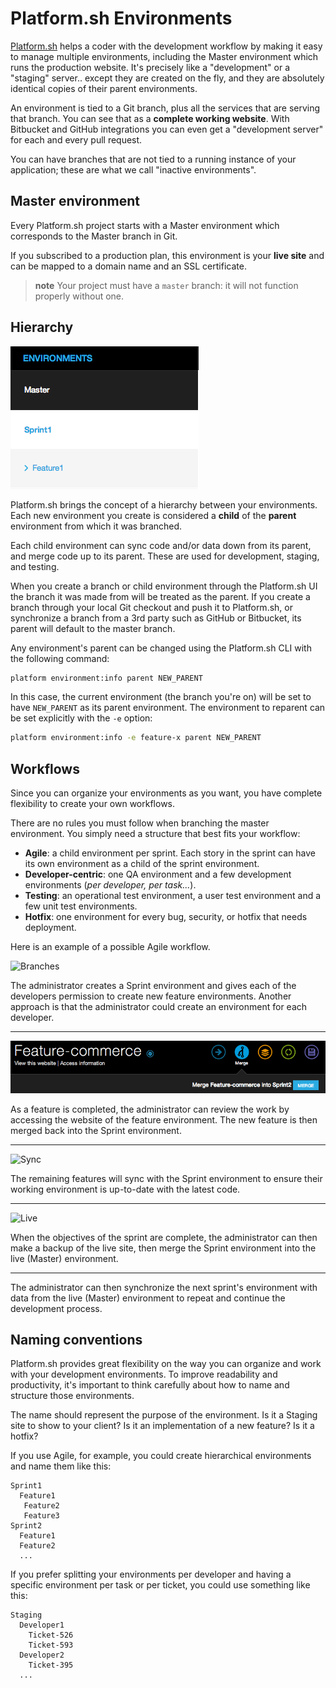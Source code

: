 # Platform.sh Environments

[Platform.sh](https://platform.sh) helps a coder with the development workflow by making it easy to manage multiple environments, including the Master environment which runs the production website. It's precisely like a "development" or a "staging" server.. except they are created on the fly, and they are absolutely identical copies of their parent environments.

An environment is tied to a Git branch, plus all the services that are serving that branch. You can see that as a **complete working website**. With Bitbucket and GitHub integrations you can even get a "development server"
for each and every pull request.

You can have branches that are not tied to a running instance of your application; these are what we call "inactive environments".

## Master environment

Every Platform.sh project starts with a Master environment which corresponds to the Master branch in Git.

If you subscribed to a production plan, this environment is your **live site** and can be mapped to a domain name and an SSL certificate.

> **note**
> Your project must have a `master` branch: it will not function properly without one.

## Hierarchy

![Hierarchy](/images/clone-hierarchy.png)

Platform.sh brings the concept of a hierarchy between your environments. Each new environment you create is considered a **child** of the **parent** environment from which it was branched.

Each child environment can sync code and/or data down from its parent, and merge code up to its parent. These are used for development, staging, and testing.

When you create a branch or child environment through the Platform.sh UI the branch it was made from will be treated as the parent.  If you create a branch through your local Git checkout and push it to Platform.sh, or synchronize a branch from a 3rd party such as GitHub or Bitbucket, its parent will default to the master branch.

Any environment's parent can be changed using the Platform.sh CLI with the following command:

```bash
platform environment:info parent NEW_PARENT
```

In this case, the current environment (the branch you're on) will be set to have `NEW_PARENT` as its parent environment.  The environment to reparent can be set explicitly with the `-e` option:

```bash
platform environment:info -e feature-x parent NEW_PARENT
```


## Workflows

Since you can organize your environments as you want, you have complete flexibility to create your own workflows.

There are no rules you must follow when branching the master environment. You simply need a structure that best fits your workflow:

-   **Agile**: a child environment per sprint. Each story in the sprint
    can have its own environment as a child of the sprint environment.
-   **Developer-centric**: one QA environment and a few development
    environments (*per developer, per task...*).
-   **Testing**: an operational test environment, a user test
    environment and a few unit test environments.
-   **Hotfix**: one environment for every bug, security, or hotfix that
    needs deployment.

Here is an example of a possible Agile workflow.

![Branches](/images/branches.png)


The administrator creates a Sprint environment and gives each of the developers permission to create new feature environments. Another approach is that the administrator could create an environment for each developer.

------------------------------------------------------------------------

![Merge](/images/merge.png)


As a feature is completed, the administrator can review the work by accessing the website of the feature environment. The new feature is then merged back into the Sprint environment.

------------------------------------------------------------------------

![Sync](/images/sync.png)

The remaining features will sync with the Sprint environment to ensure their working environment is up-to-date with the latest code.

------------------------------------------------------------------------

![Live](/images/merge-live.png)

When the objectives of the sprint are complete, the administrator can then make a backup of the live site, then merge the Sprint environment into the live (Master) environment.

------------------------------------------------------------------------

The administrator can then synchronize the next sprint's environment with data from the live (Master) environment to repeat and continue the development process.

## Naming conventions

Platform.sh provides great flexibility on the way you can organize and work with your development environments. To improve readability and productivity, it's important to think carefully about how to name and structure those environments.

The name should represent the purpose of the environment. Is it a Staging site to show to your client? Is it an implementation of a new feature? Is it a hotfix?

If you use Agile, for example, you could create hierarchical environments and name them like this:

```
Sprint1
  Feature1
   Feature2
   Feature3
Sprint2
  Feature1
  Feature2
  ...
```

If you prefer splitting your environments per developer and having a specific environment per task or per ticket, you could use something like this:

```
Staging
  Developer1
    Ticket-526
    Ticket-593
  Developer2
    Ticket-395
  ...
```
